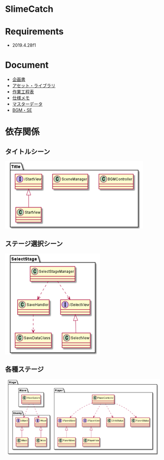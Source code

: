 # SlimeCatch

# Requirements
* 2019.4.28f1

# Document
* [企画書](https://drive.google.com/file/d/1V93YzURLRGKeMDZ-I1FAne6o5cEKHcf1/view?usp=sharing)
* [アセット・ライブラリ](https://docs.google.com/document/d/1yAwqnfoTLAJ1M1OTxQ0CAtWQDmL2anLptwJbVoJn5Ek/edit?usp=sharing)
* [作業工程表](https://docs.google.com/spreadsheets/d/1P613gn5zOtFIbPVCMY-DGtyHmPOiNgYpA50AVxFWJoE/edit?usp=sharing)
* [仕様メモ](https://docs.google.com/spreadsheets/d/1DLLXzmNkfrcQjTnwKZnKJeCioApG-z18TPqi0ZWBX28/edit?usp=sharing)
* [マスターデータ](https://docs.google.com/spreadsheets/d/1H69ZdAR6YGrBaIrlyG45CJ78pHbOWTY2GN-9hiqJn94/edit?usp=sharing)
* [BGM・SE](https://drive.google.com/drive/u/1/folders/1KWYMOdg2jH5gOC8FPS_BXAtDgPjk0hwm)

# 依存関係

## タイトルシーン
![](Assets/_SlimeCatch/Docs/Title.png)

## ステージ選択シーン
![](Assets/_SlimeCatch/Docs/SelectStage.png)

## 各種ステージ
![](Assets/_SlimeCatch/Docs/Stage.png)